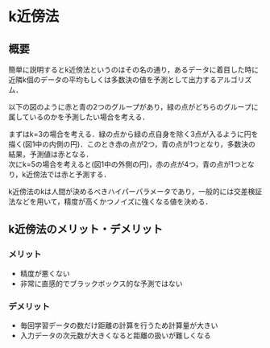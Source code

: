 # k近傍法

## 概要

簡単に説明するとk近傍法というのはその名の通り，あるデータに着目した時に近隣k個のデータの平均もしくは多数決の値を予測として出力するアルゴリズム．  

以下の図のように赤と青の2つのグループがあり，緑の点がどちらのグループに属しているのかを予測したい場合を考える．  

まずはk=3の場合を考える．緑の点から緑の点自身を除く3点が入るように円を描く(図1中の内側の円)．このとき赤の点が2つ，青の点が1つとなり，多数決の結果，予測値は赤となる．  
次にk=5の場合を考えると(図1中の外側の円)，赤の点が4つ，青の点が1つとなり，k近傍法では赤と予測する．

k近傍法のkは人間が決めるべきハイパーパラメータであり，一般的には交差検証法などを用いて，精度が高くかつノイズに強くなる値を決める．  

## k近傍法のメリット・デメリット

### メリット
- 精度が悪くない
- 非常に直感的でブラックボックス的な予測ではない

### デメリット
- 毎回学習データの数だけ距離の計算を行うため計算量が大きい
- 入力データの次元数が大きくなると距離の扱いが難しくなる

